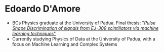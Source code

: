# Edoardo D'Amore

- BCs Physics graduate at the University of Padua. Final thesis: ["*Pulse Shape Discrimination of signals from EJ-309 scintillators via machine learning techniques*"](https://hdl.handle.net/20.500.12608/68324)
- Currently studying Physics of Data at the University of Padua, with a focus on Machine Learning and Complex Systems